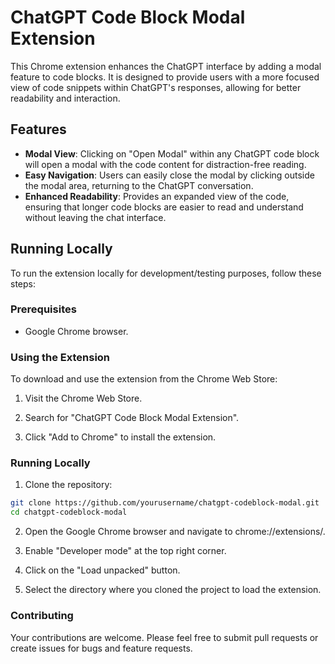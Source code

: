 # ChatGPT Code Block Modal Extension

This Chrome extension enhances the ChatGPT interface by adding a modal feature to code blocks. It is designed to provide users with a more focused view of code snippets within ChatGPT's responses, allowing for better readability and interaction.

## Features

- **Modal View**: Clicking on "Open Modal" within any ChatGPT code block will open a modal with the code content for distraction-free reading.
- **Easy Navigation**: Users can easily close the modal by clicking outside the modal area, returning to the ChatGPT conversation.
- **Enhanced Readability**: Provides an expanded view of the code, ensuring that longer code blocks are easier to read and understand without leaving the chat interface.

## Running Locally

To run the extension locally for development/testing purposes, follow these steps:

### Prerequisites

- Google Chrome browser.

### Using the Extension
To download and use the extension from the Chrome Web Store:

1. Visit the Chrome Web Store.

2. Search for "ChatGPT Code Block Modal Extension".

3. Click "Add to Chrome" to install the extension.

### Running Locally

1. Clone the repository:

```bash
git clone https://github.com/yourusername/chatgpt-codeblock-modal.git
cd chatgpt-codeblock-modal
```

2. Open the Google Chrome browser and navigate to chrome://extensions/.

3. Enable "Developer mode" at the top right corner.

4. Click on the "Load unpacked" button.

5. Select the directory where you cloned the project to load the extension.


### Contributing
Your contributions are welcome. Please feel free to submit pull requests or create issues for bugs and feature requests.


